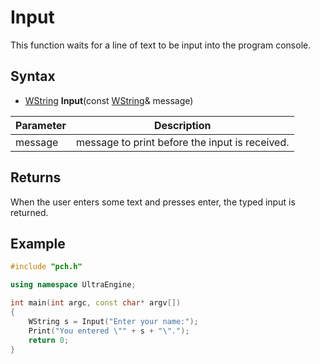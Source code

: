 # Input #
This function waits for a line of text to be input into the program console.

## Syntax ##
- [WString](WString) **Input**(const [WString](WString)& message)

| Parameter | Description |
| ----- | ----- |
| message | message to print before the input is received. |

## Returns ##
When the user enters some text and presses enter, the typed input is returned.

## Example ##
```c++
#include "pch.h"

using namespace UltraEngine;

int main(int argc, const char* argv[])
{
	WString s = Input("Enter your name:");
	Print("You entered \"" + s + "\".");
	return 0;
}
```